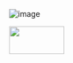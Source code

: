 <img class="w-75" src="https://i.ibb.co/2KbqLG2/Westin-Pay.png" alt="image">

[<img src="WestinPay-Payment-Gateway-Solutions/img.png" width="100" height="50">](https://example.com/hedef_sayfa)

